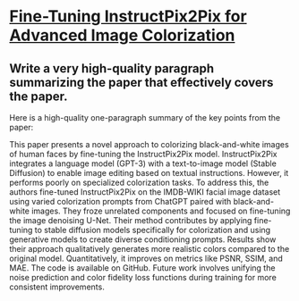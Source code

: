 # [Fine-Tuning InstructPix2Pix for Advanced Image Colorization](https://arxiv.org/abs/2312.04780)

## Write a very high-quality paragraph summarizing the paper that effectively covers the paper.

 Here is a high-quality one-paragraph summary of the key points from the paper:

This paper presents a novel approach to colorizing black-and-white images of human faces by fine-tuning the InstructPix2Pix model. InstructPix2Pix integrates a language model (GPT-3) with a text-to-image model (Stable Diffusion) to enable image editing based on textual instructions. However, it performs poorly on specialized colorization tasks. To address this, the authors fine-tuned InstructPix2Pix on the IMDB-WIKI facial image dataset using varied colorization prompts from ChatGPT paired with black-and-white images. They froze unrelated components and focused on fine-tuning the image denoising U-Net. Their method contributes by applying fine-tuning to stable diffusion models specifically for colorization and using generative models to create diverse conditioning prompts. Results show their approach qualitatively generates more realistic colors compared to the original model. Quantitatively, it improves on metrics like PSNR, SSIM, and MAE. The code is available on GitHub. Future work involves unifying the noise prediction and color fidelity loss functions during training for more consistent improvements.
